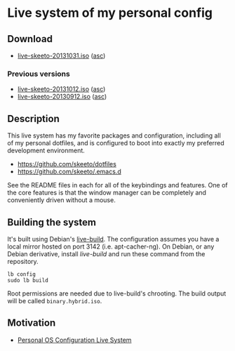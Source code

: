 # Live system of my personal config

## Download

 * [live-skeeto-20131031.iso](http://nullprogram.s3.amazonaws.com/iso/live-skeeto-20131031.iso)
   ([asc](http://nullprogram.s3.amazonaws.com/iso/live-skeeto-20131031.iso.asc))

### Previous versions

 * [live-skeeto-20131012.iso](http://nullprogram.s3.amazonaws.com/iso/live-skeeto-20131012.iso)
   ([asc](http://nullprogram.s3.amazonaws.com/iso/live-skeeto-20131012.iso.asc))
 * [live-skeeto-20130912.iso](http://nullprogram.s3.amazonaws.com/iso/live-skeeto-20130912.iso)
   ([asc](http://nullprogram.s3.amazonaws.com/iso/live-skeeto-20130912.iso.asc))

## Description

This live system has my favorite packages and configuration, including
all of my personal dotfiles, and is configured to boot into exactly my
preferred development environment.

 * https://github.com/skeeto/dotfiles
 * https://github.com/skeeto/.emacs.d

See the README files in each for all of the keybindings and features.
One of the core features is that the window manager can be completely
and conveniently driven without a mouse.

## Building the system

It's built using Debian's [live-build](http://live.debian.net/). The
configuration assumes you have a local mirror hosted on port 3142
(i.e. apt-cacher-ng). On Debian, or any Debian derivative, install
*live-build* and run these command from the repository.

    lb config
    sudo lb build

Root permissions are needed due to live-build's chrooting. The build
output will be called `binary.hybrid.iso`.

## Motivation

 * [Personal OS Configuration Live System](http://nullprogram.com/blog/2013/06/17/)
